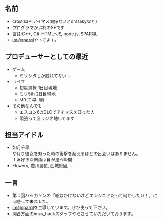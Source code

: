## 名前
- croMisaP(アイマス関係ないとcrssnkyなど)
- プログラマかぶれのSEです
- 言語:C++, C#, HTML+JS, node.js, SPARQL
- [im@sparql](https://sparql.crssnky.xyz/imas/)やってます。

## プロデューサーとしての最近
- ゲーム
   - ミリシタしか触れてない....
- ライブ
  - 初星演舞 1日目現地
  - ミリ5th 2日目現地
  - MR(千早, 響)
- その他なんでも
  - エスコン6のDLCでアイマスを知った人
  - 頑張って全ラジオ聴いてます

## 担当アイドル
- 如月千早  
やはり彼女を知った時の衝撃を超えるほどの出会いはありません。  
１番好きな楽曲は目が逢う瞬間
- Flowery, 豊川風花, 西城樹里, ...

## 一言
- 第１回ハッカソンの「絵はかけないけどエンジニアだって何かしたい！」に同感して来ました。
- [im@sparql](https://sparql.crssnky.xyz/imas/)を主導しています。ぜひ使って下さい。
- 関西方面のimas_hackスタッフやらさせていただいております。